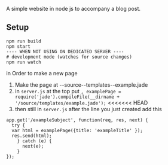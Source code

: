 
A simple website in node js to accompany a blog post.

## Setup

```
npm run build
npm start
---- WHEN NOT USING ON DEDICATED SERVER ----
# development mode (watches for source changes)
npm run watch
```
in Order to make a new page
1. Make the page at --source--templates--example.jade
2. in ```server.js``` at the top put ```, examplePage = require('jade').compileFile(__dirname + '/source/templates/example.jade');```
<<<<<<< HEAD
3. then still in ```server.js``` after the line you just created add this
```
app.get('/exampleSubject', function(req, res, next) {
  try {
  var html = examplePage({title: 'exampleTitle' });
  res.send(html);
    } catch (e) {
      next(e);
    }
});
